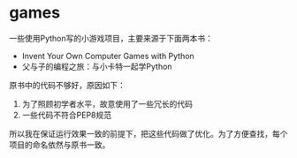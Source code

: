 # games
一些使用Python写的小游戏项目，主要来源于下面两本书：
- Invent Your Own Computer Games with Python
- 父与子的编程之旅：与小卡特一起学Python

原书中的代码不够好，原因如下：
1. 为了照顾初学者水平，故意使用了一些冗长的代码
2. 一些代码不符合PEP8规范

所以我在保证运行效果一致的前提下，把这些代码做了优化。为了方便查找，每个项目的命名依然与原书一致。

